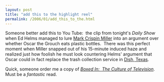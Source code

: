 ```yaml
---
layout: post
title: "add this to the highlight reel"
permalink: /2006/01/add_this_to_the.html
---
```


<p>Someone better add this to You Tube:&nbsp; the clip from tonight's <em>Daily Show</em> when Ed Helms managed to lure <a href="http://markcrispinmiller.blogspot.com/">Mark Crispin Miller</a> into an argument over whether Oscar the Grouch eats plastic bottles.&nbsp; There was this perfect moment when Miller snapped out of his 15-minute induced haze and realized just how foolish he must look countering Helms' argument that Oscar could in fact replace the trash collection service in <a href="http://www.google.com/search?q=dish+texas">Dish, Texas</a>.</p>

<p>Quick, someone order me a copy of <em><a href="http://www.amazon.com/gp/product/0810107929/statingtheobviou">Boxed In:&nbsp; The Culture of Television</a></em>.&nbsp; Must be a <em>fantastic</em> read.</p>


